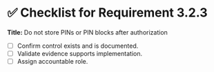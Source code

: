 # ✅ Checklist for Requirement 3.2.3

**Title:** Do not store PINs or PIN blocks after authorization

- [ ] Confirm control exists and is documented.
- [ ] Validate evidence supports implementation.
- [ ] Assign accountable role.
